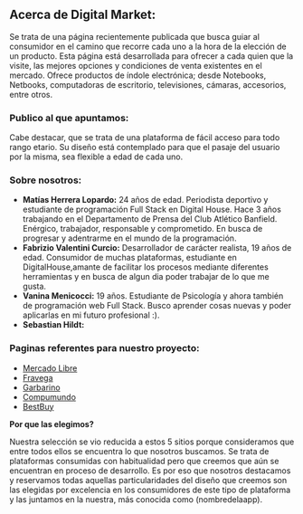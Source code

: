 ## Acerca de Digital Market:
Se trata de una página recientemente publicada que busca guiar al consumidor en el camino que recorre cada uno a la hora de la elección de un producto. Esta página está desarrollada para ofrecer a cada quien que la visite, las mejores opciones y condiciones de venta existentes en el mercado. Ofrece productos de índole electrónica; desde Notebooks, Netbooks, computadoras de escritorio, televisiones, cámaras, accesorios, entre otros. 


### Publico al que apuntamos:
Cabe destacar, que se trata de una plataforma de fácil acceso para todo rango etario. Su diseño está contemplado para que el pasaje del usuario por la misma, sea flexible a edad de cada uno. 

### Sobre nosotros:
- **Matías Herrera Lopardo:** 24 años de edad. Periodista deportivo y estudiante de programación Full Stack en Digital House. Hace 3 años trabajando en el Departamento de Prensa del Club Atlético Banfield. Enérgico, trabajador, responsable y comprometido. En busca de progresar y adentrarme en el mundo de la programación.
- **Fabrizio Valentini Curcio:** Desarrollador de carácter realista, 19 años de edad. Consumidor de muchas plataformas, estudiante en DigitalHouse,amante de facilitar los procesos mediante diferentes herramientas y en busca de algun dia poder trabajar de lo que me gusta.
- **Vanina Menicocci:** 19 años. Estudiante de Psicología y ahora también de programación web Full Stack. Busco aprender cosas nuevas y poder aplicarlas en mi futuro profesional :).
- **Sebastian Hildt:**

### Paginas referentes para nuestro proyecto:
- [Mercado Libre ](http://https://www.mercadolibre.com.ar/ "Mercado Libre ")
- [Fravega](http://https://www.fravega.com/ "Fravega") 
- [Garbarino ](http://https://www.garbarino.com/ "Garbarino ")
- [Compumundo ](http://https://www.compumundo.com.ar/ "Compumundo ")
- [BestBuy](http://https://www.bestbuy.com/ "BestBuy")

**Por que las elegimos?**

Nuestra selección se vio reducida a estos 5 sitios porque consideramos que entre todos ellos se encuentra lo que nosotros buscamos. 
Se trata de plataformas consumidas con habitualidad pero que creemos que aún se encuentran en proceso de desarrollo. Es por eso que nosotros destacamos y reservamos todas aquellas particularidades del diseño que creemos son las elegidas por excelencia en los consumidores de este tipo de plataforma y las juntamos en la nuestra, más conocida como (nombredelaapp).
